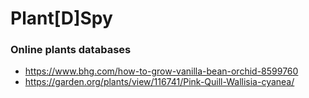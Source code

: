 # Plant[D]Spy


### Online plants databases

- https://www.bhg.com/how-to-grow-vanilla-bean-orchid-8599760
- https://garden.org/plants/view/116741/Pink-Quill-Wallisia-cyanea/

